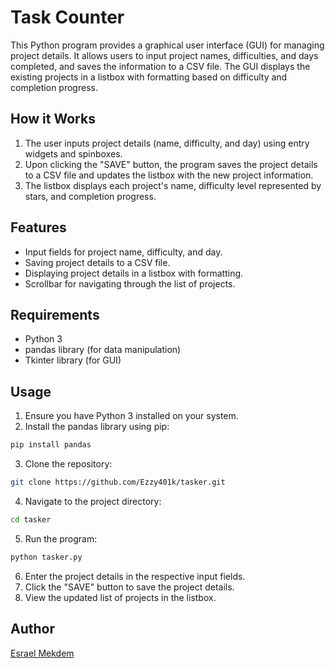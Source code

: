 
# Task Counter

This Python program provides a graphical user interface (GUI) for managing project details. It allows users to input project names, difficulties, and days completed, and saves the information to a CSV file. The GUI displays the existing projects in a listbox with formatting based on difficulty and completion progress.

## How it Works

1. The user inputs project details (name, difficulty, and day) using entry widgets and spinboxes.
2. Upon clicking the "SAVE" button, the program saves the project details to a CSV file and updates the listbox with the new project information.
3. The listbox displays each project's name, difficulty level represented by stars, and completion progress.

## Features

- Input fields for project name, difficulty, and day.
- Saving project details to a CSV file.
- Displaying project details in a listbox with formatting.
- Scrollbar for navigating through the list of projects.

## Requirements

- Python 3
- pandas library (for data manipulation)
- Tkinter library (for GUI)

## Usage

1. Ensure you have Python 3 installed on your system.
2. Install the pandas library using pip:

```bash
pip install pandas
```

3. Clone the repository:

```bash
git clone https://github.com/Ezzy401k/tasker.git
```

4. Navigate to the project directory:

```bash
cd tasker
```

5. Run the program:

```bash
python tasker.py
```

6. Enter the project details in the respective input fields.
7. Click the "SAVE" button to save the project details.
8. View the updated list of projects in the listbox.

## Author

[Esrael Mekdem](https://github.com/Ezzy401k)
